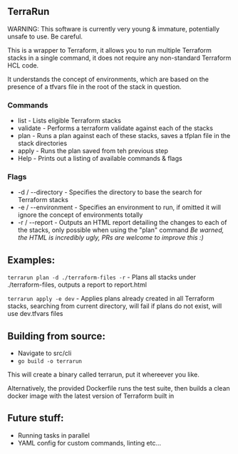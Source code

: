 ## TerraRun

WARNING: This software is currently very young & immature, potentially unsafe to use. Be careful.

This is a wrapper to Terraform, it allows you to run multiple Terraform stacks in a single command, it does not require any non-standard Terraform HCL code.

It understands the concept of environments, which are based on the presence of a tfvars file in the root of the stack in question.

### Commands
- list - Lists eligible Terraform stacks
- validate - Performs a terraform validate against each of the stacks
- plan - Runs a plan against each of these stacks, saves a tfplan file in the stack directories
- apply - Runs the plan saved from teh previous step
- Help - Prints out a listing of available commands & flags

### Flags
- -d / --directory - Specifies the directory to base the search for Terraform stacks
- -e / --environment - Specifies an environment to run, if omitted it will ignore the concept of environments totally
- -r / --report - Outputs an HTML report detailing the changes to each of the stacks, only possible when using the "plan" command
*Be warned, the HTML is incredibly ugly, PRs are welcome to improve this :)*

## Examples:
`terrarun plan -d ./terraform-files -r` - Plans all stacks under ./terraform-files, outputs a report to report.html

`terrarun apply -e dev` - Applies plans already created in all Terraform stacks, searching from current directory, will fail if plans do not exist, will use dev.tfvars files

## Building from source:

- Navigate to src/cli
- `go build -o terrarun`

This will create a binary called terrarun, put it whereever you like.

Alternatively, the provided Dockerfile runs the test suite, then builds a clean docker image with the latest version of Terraform built in

## Future stuff:
- Running tasks in parallel
- YAML config for custom commands, linting etc...